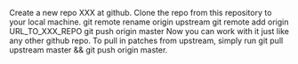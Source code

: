 Create a new repo XXX at github.
Clone the repo from this repository to your local machine.
git remote rename origin upstream
git remote add origin URL_TO_XXX_REPO
git push origin master
Now you can work with it just like any other github repo. To pull in patches from upstream, simply run git pull upstream master && git push origin master.
